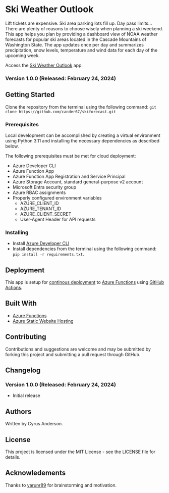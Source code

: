 # Ski Weather Outlook
Lift tickets are expensive. Ski area parking lots fill up. Day pass limits... There are plenty of reasons to choose wisely when planning a ski weekend. This app helps you plan by providing a dashboard view of NOAA weather forecasts for popular ski areas located in the Cascade Mountains of Washington State. The app updates once per day and summarizes precipitation, snow levels, temperature and wind data for each day of the upcoming week.

Access the [Ski Weather Outlook](https://skiforecast.z5.web.core.windows.net/) app.

### Version 1.0.0 (Released: February 24, 2024)

## Getting Started
Clone the repository from the terminal using the following command: `git clone https://github.com/cander67/skiforecast.git`

### Prerequisites
Local development can be accomplished by creating a virtual environment using Python 3.11 and installing the necessary dependencies as described below.

The following prerequisites must be met for cloud deployment:
- Azure Developer CLI
- Azure Function App
- Azure Function App Registration and Service Principal
- Azure Storage Account, standard general-purpose v2 account
- Microsoft Entra security group
- Azure RBAC assignments
- Properly configured environment variables
    - AZURE_CLIENT_ID
    - AZURE_TENANT_ID
    - AZURE_CLIENT_SECRET
    - User-Agent Header for API requests

### Installing
- Install [Azure Developer CLI](https://learn.microsoft.com/en-us/azure/developer/azure-developer-cli/overview)
- Install dependencies from the terminal using the following command: `pip install -r requirements.txt`.

## Deployment
This app is setup for [continous deployment](https://learn.microsoft.com/en-us/azure/azure-functions/functions-continuous-deployment) to [Azure Functions](https://azure.microsoft.com/en-us/products/functions) using [GitHub Actions](https://docs.github.com/en/actions).

## Built With
- [Azure Functions](https://azure.microsoft.com/en-us/products/functions)
- [Azure Static Website Hosting](https://learn.microsoft.com/en-us/azure/storage/blobs/storage-blob-static-website)

## Contributing
Contributions and suggestions are welcome and may be submitted by forking this project and submitting a pull request through GitHub.

## Changelog

### Version 1.0.0 (Released: February 24, 2024)
- Initial release

## Authors
Written by Cyrus Anderson.

## License
This project is licensed under the MIT License - see the LICENSE file for details.

## Acknowledements
Thanks to [varunr89](https://github.com/varunr89) for brainstorming and motivation.
